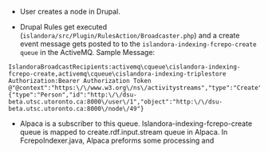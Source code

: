 * User creates a node in Drupal.

* Drupal Rules get executed (`islandora/src/Plugin/RulesAction/Broadcaster.php`) and a create event message gets posted to to the `islandora-indexing-fcrepo-create queue` in the ActiveMQ.  Sample Message:
```
IslandoraBroadcastRecipients:activemq\cqueue\cislandora-indexing-fcrepo-create,activemq\cqueue\cislandora-indexing-triplestore Authorization:Bearer Authorization Token @"@context":"https:\/\/www.w3.org\/ns\/activitystreams","type":"Create","actor":{"type":"Person","id":"http:\/\/dsu-beta.utsc.utoronto.ca:8000\/user\/1","object":"http:\/\/dsu-beta.utsc.utoronto.ca:8000\/node\/49"}
```

* Alpaca is a subscriber to this queue.  Islandora-indexing-fcrepo-create queue is mapped to create.rdf.input.stream queue in Alpaca.  In FcrepoIndexer.java, Alpaca preforms some processing and 
